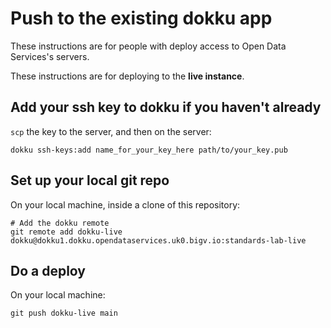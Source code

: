 # Push to the existing dokku app

These instructions are for people with deploy access to Open Data Services's servers.

These instructions are for deploying to the **live instance**.

## Add your ssh key to dokku if you haven't already

`scp` the key to the server, and then on the server:

```
dokku ssh-keys:add name_for_your_key_here path/to/your_key.pub 
```

## Set up your local git repo

On your local machine, inside a clone of this repository:

```
# Add the dokku remote
git remote add dokku-live dokku@dokku1.dokku.opendataservices.uk0.bigv.io:standards-lab-live
```

## Do a deploy

On your local machine: 

```
git push dokku-live main
```
